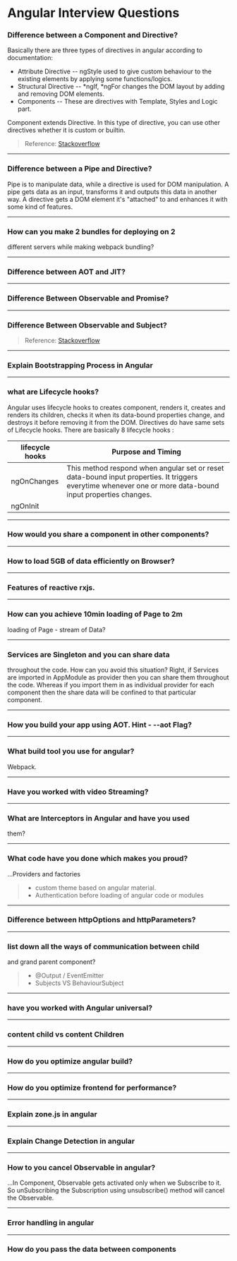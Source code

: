 # Angular Interview Questions

### Difference between a Component and Directive?
Basically there are three types of directives in angular according to documentation:
- Attribute Directive -- ngStyle used to give custom behaviour to the existing elements by applying some functions/logics.
- Structural Directive -- *ngIf, *ngFor changes the DOM layout by adding and removing DOM elements. 
- Components -- These are directives with Template, Styles and Logic part. 

Component extends Directive. In this type of directive, you can use other directives whether it is custom or builtin.

> Reference: [Stackoverflow](https://stackoverflow.com/a/34616190)


---
### Difference between a Pipe and Directive?
Pipe is to manipulate data, while a directive is used for DOM manipulation.
A pipe gets data as an input, transforms it and outputs this data in another way.
A directive gets a DOM element it's "attached" to and enhances it with some kind of features.

---
### How can you make 2 bundles for deploying on 2 
different servers while making webpack bundling?

---
### Difference between AOT and JIT?

---
### Difference Between Observable and Promise?

---
### Difference Between Observable and Subject?
> Reference: [Stackoverflow](https://stackoverflow.com/a/40231605)

---
### Explain Bootstrapping Process in Angular


---
### what are Lifecycle hooks?
Angular uses lifecycle hooks to creates component, renders it, creates and renders its children, checks it when its data-bound properties change, and destroys it before removing it from the DOM.
Directives do have same sets of Lifecycle hooks.
There are basically 8 lifecycle hooks :

lifecycle hooks | Purpose and Timing 
--- | ---
ngOnChanges | This method respond when angular set or reset data-bound input properties. It triggers everytime whenever one or more data-bound input properties changes.
ngOnInit |  


---
### How would you share a component in other components?

---
### How to load 5GB of data efficiently on Browser?



---
### Features of reactive rxjs.



---
### How can you achieve 10min loading of Page to 2m 


loading of Page - stream of Data?

---
### Services are Singleton and you can share data 


throughout the code. How can you avoid this situation?
Right, if Services are imported in AppModule as provider then you can share them throughout the code. Whereas if you import them in as individual provider for each component then the share data will be confined to that particular component.

---
### How you build your app using AOT. Hint - --aot Flag?



---
### What build tool you use for angular?


Webpack.

---
### Have you worked with video Streaming?




---
### What are Interceptors in Angular and have you used 

them?

---
### What code have you done which makes you proud?


...Providers and factories

> - custom theme based on angular material.
> - Authentication before loading of angular code or modules

---
### Difference between httpOptions and httpParameters?



---
### list down all the ways of communication between child 


and grand parent component?

> - @Output / EventEmitter
> - Subjects VS BehaviourSubject

---
### have you worked with Angular universal?



---
### content child vs content Children



---
### How do you optimize angular build?



---
### How do you optimize frontend for performance?



---
### Explain zone.js in angular 



---
### Explain Change Detection in angular 



---
### How to you cancel Observable in angular?


...In Component, Observable gets activated only when we Subscribe to it. So unSubscribing the Subscription using unsubscribe() method will cancel the Observable.

---
### Error handling in angular




---
### How do you pass the data between components







